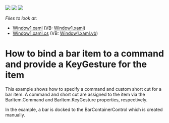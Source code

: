 <!-- default badges list -->
![](https://img.shields.io/endpoint?url=https://codecentral.devexpress.com/api/v1/VersionRange/128640571/22.2.2%2B)
[![](https://img.shields.io/badge/Open_in_DevExpress_Support_Center-FF7200?style=flat-square&logo=DevExpress&logoColor=white)](https://supportcenter.devexpress.com/ticket/details/E1550)
[![](https://img.shields.io/badge/📖_How_to_use_DevExpress_Examples-e9f6fc?style=flat-square)](https://docs.devexpress.com/GeneralInformation/403183)
<!-- default badges end -->
<!-- default file list -->
*Files to look at*:

* [Window1.xaml](./CS/WpfApplication5/Window1.xaml) (VB: [Window1.xaml](./VB/WpfApplication5/Window1.xaml))
* [Window1.xaml.cs](./CS/WpfApplication5/Window1.xaml.cs) (VB: [Window1.xaml.vb](./VB/WpfApplication5/Window1.xaml.vb))
<!-- default file list end -->
# How to bind a bar item to a command and provide a KeyGesture for the item


<p>This example shows how to specify a command and custom short cut for a bar item. A command and short cut are assigned to the item via the BarItem.Command and BarItem.KeyGesture properties, respectively.</p><p>In the example, a bar is docked to the BarContainerControl which is created manually.</p>

<br/>


